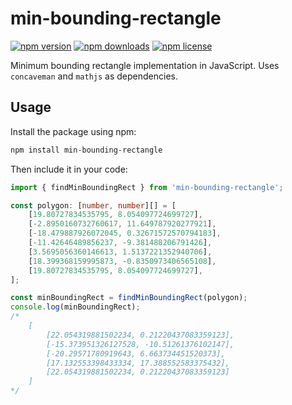 # min-bounding-rectangle

[![npm version](https://img.shields.io/npm/v/min-bounding-rectangle)](https://www.npmjs.com/package/min-bounding-rectangle)
[![npm downloads](https://img.shields.io/npm/dm/min-bounding-rectangle)](https://www.npmjs.com/package/min-bounding-rectangle)
[![npm license](https://img.shields.io/npm/l/min-bounding-rectangle)](https://www.npmjs.com/package/min-bounding-rectangle)

Minimum bounding rectangle implementation in JavaScript. Uses `concaveman` and `mathjs` as dependencies.

## Usage
Install the package using npm:
```bash
npm install min-bounding-rectangle
```

Then include it in your code:
```typescript
import { findMinBoundingRect } from 'min-bounding-rectangle';

const polygon: [number, number][] = [
	[19.80727834535795, 8.054097724699727],
	[-2.8950160732760617, 11.649787920277921],
	[-18.479887926072045, 0.32671572570794183],
	[-11.42646489856237, -9.381488206791426],
	[3.5695056360146613, 1.5137221352940706],
	[18.399368159995873, -0.8350973406565108],
	[19.80727834535795, 8.054097724699727],
];

const minBoundingRect = findMinBoundingRect(polygon);
console.log(minBoundingRect);
/*
	[
		[22.054319881502234, 0.21220437083359123],
		[-15.373951326127528, -10.51261376102147],
		[-20.29571780919643, 6.663734451520373],
		[17.132553398433334, 17.388552583375432],
		[22.054319881502234, 0.21220437083359123]
	]
*/
```
